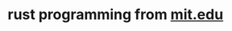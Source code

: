 # rust programming from [mit.edu](https://web.mit.edu/rust-lang_v1.25/arch/amd64_ubuntu1404/share/doc/rust/html/book/first-edition/README.html)
